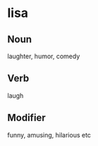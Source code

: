 lisa
===

Noun
---

laughter, humor, comedy

Verb
---

laugh

Modifier
---

funny, amusing, hilarious etc
